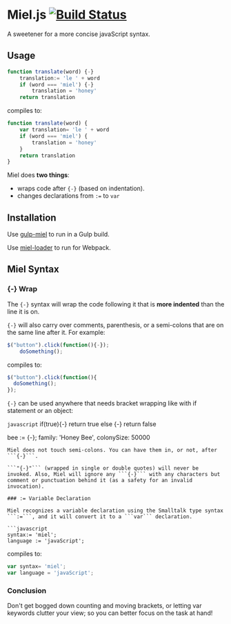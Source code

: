 # Miel.js [![Build Status](https://travis-ci.org/collardeau/miel.svg?branch=master)](https://travis-ci.org/collardeau/miel)
A sweetener for a more concise javaScript syntax.

## Usage

```javascript
function translate(word) {-}
    translation:= 'le ' + word
    if (word === 'miel') {-}
        translation = 'honey'
    return translation

```
compiles to:

```javascript
function translate(word) {
    var translation= 'le ' + word
    if (word === 'miel') {
        translation = 'honey'
    }
    return translation
}
```

Miel does **two things**:
* wraps code after ```{-}``` (based on indentation).
* changes declarations from ```:=``` to ```var```

## Installation ##

Use [gulp-miel](https://github.com/collardeau/gulp-miel) to run in a Gulp build.

Use [miel-loader](https://github.com/collardeau/miel-loader) to run for Webpack.


## Miel Syntax

### {-} Wrap 

The ```{-}``` syntax will wrap the code following it that is **more indented** than the line it is on.

```{-}``` will also carry over comments, parenthesis, or a semi-colons that are on the same line after it. For example:

```javascript
$("button").click(function(){-});
    doSomething();
```
compiles to:
```javascript
$("button").click(function(){
  doSomething();
});
```

```{-}``` can be used anywhere that needs bracket wrapping like with if statement or an object:

```javascript```
if(true){-}
  return true
else {-}
  return false

bee := {-};
  family: 'Honey Bee',
  colonySize: 50000
  
```
Miel does not touch semi-colons. You can have them in, or not, after ```{-}```.

```"{-}"``` (wrapped in single or double quotes) will never be invoked. Also, Miel will ignore any ```{-}``` with any characters but comment or punctuation behind it (as a safety for an invalid invocation). 

### := Variable Declaration 

Miel recognizes a variable declaration using the Smalltalk type syntax ```:=```, and it will convert it to a ```var``` declaration.

```javascript
syntax:= 'miel';
language := 'javaScript';
```
compiles to:

```javascript
var syntax= 'miel';
var language = 'javaScript';
```
### Conclusion
Don't get bogged down counting and moving brackets, or letting var keywords clutter your view; so you can better focus on the task at hand!
  
  